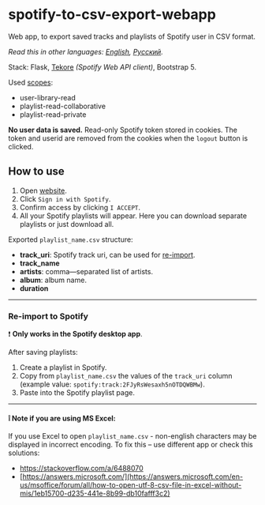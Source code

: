 # spotify-to-csv-export-webapp
Web app, to export saved tracks and playlists of Spotify user in CSV format.

*Read this in other languages: [English](README.md), [Русский](README.ru.md).*

Stack: Flask, [Tekore](https://github.com/felix-hilden/tekore) _(Spotify Web API client)_, Bootstrap 5.

Used [scopes](https://developer.spotify.com/documentation/general/guides/authorization/scopes/):
- user-library-read 
- playlist-read-collaborative 
- playlist-read-private

**No user data is saved.** Read-only Spotify token stored in cookies. The token and userid are removed from the cookies when the `logout` button is clicked.

## How to use
1. Open [website](https://spotify-csv-export-webapp.onrender.com).
2. Click `Sign in with Spotify`.
3. Confirm access by clicking `I ACCEPT`.
4. All your Spotify playlists will appear. Here you can download separate playlists or just download all.

Exported `playlist_name.csv` structure:
- **track_uri**: Spotify track uri, can be used for [re-import](#re-import-to-spotify).
- **track_name**
- **artists**: comma—separated list of artists.
- **album**: album name.
- **duration**

____
### Re-import to Spotify
:exclamation: **Only works in the Spotify desktop app**.

After saving playlists:
1. Create a playlist in Spotify.
2. Copy from `playlist_name.csv` the values of the `track_uri` column
(example value: `spotify:track:2FJyRsWesaxh5nOTDQWBMw`).
3. Paste into the Spotify playlist page.

____
#### :grey_exclamation: Note if you are using MS Excel:
If you use Excel to open `playlist_name.csv` - non-english characters may be displayed in incorrect encoding.
To fix this – use different app or check this solutions:
- https://stackoverflow.com/a/6488070
- [https://answers.microsoft.com/](https://answers.microsoft.com/en-us/msoffice/forum/all/how-to-open-utf-8-csv-file-in-excel-without-mis/1eb15700-d235-441e-8b99-db10fafff3c2)
